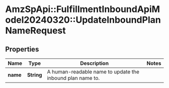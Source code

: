 # AmzSpApi::FulfillmentInboundApiModel20240320::UpdateInboundPlanNameRequest

## Properties
Name | Type | Description | Notes
------------ | ------------- | ------------- | -------------
**name** | **String** | A human-readable name to update the inbound plan name to. | 

